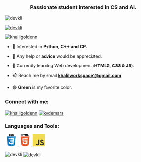 <h3 align="center">Passionate student interested in CS and AI.</h3>

<p align="left"> <img src="https://komarev.com/ghpvc/?username=devkli&label=Profile%20views&color=0e75b6&style=flat" alt="devkli" /> </p>

<p align="left"> <a href="https://github.com/ryo-ma/github-profile-trophy"><img src="https://github-profile-trophy.vercel.app/?username=devkli" alt="devkli" /></a> </p>

<p align="left"> <a href="https://twitter.com/d3vkli" target="blank"><img src="https://img.shields.io/twitter/follow/khalilgoldenn?logo=twitter&style=for-the-badge" alt="khalilgoldenn" /></a> </p>

- 🔭 Interested in **Python, C++ and CP.**

- 💬 Any help or **advice** would be appreciated.

- 🌱 Currently learning Web development (**HTML5, CSS & JS**).

- 📫 Reach me by email **khalilworkspace1@gmail.com**

- 🟢 **Green** is my favorite color.

<h3 align="left">Connect with me:</h3>
<p align="left">
<a href="https://twitter.com/d3vkli" target="blank"><img align="center" src="https://raw.githubusercontent.com/rahuldkjain/github-profile-readme-generator/master/src/images/icons/Social/twitter.svg" alt="khalilgoldenn" height="30" width="40" /></a>
<a href="https://codeforces.com/profile/kodemars" target="blank"><img align="center" src="https://raw.githubusercontent.com/rahuldkjain/github-profile-readme-generator/master/src/images/icons/Social/codeforces.svg" alt="kodemars" height="30" width="40" /></a>
</p>

<h3 align="left">Languages and Tools:</h3>
<p align="left"> <a href="https://www.w3schools.com/css/" target="_blank" rel="noreferrer"> <img src="https://raw.githubusercontent.com/devicons/devicon/master/icons/css3/css3-original-wordmark.svg" alt="css3" width="40" height="40"/> </a> <a href="https://www.w3.org/html/" target="_blank" rel="noreferrer"> <img src="https://raw.githubusercontent.com/devicons/devicon/master/icons/html5/html5-original-wordmark.svg" alt="html5" width="40" height="40"/> </a> <a href="https://developer.mozilla.org/en-US/docs/Web/JavaScript" target="_blank" rel="noreferrer"> <img src="https://raw.githubusercontent.com/devicons/devicon/master/icons/javascript/javascript-original.svg" alt="javascript" width="40" height="40"/> </a> </p>

<p><img align="left" src="https://github-readme-stats.vercel.app/api/top-langs?username=devkli&show_icons=true&locale=en&layout=compact" alt="devkli" /></p>

<p>&nbsp;<img align="center" src="https://github-readme-stats.vercel.app/api?username=devkli&show_icons=true&locale=en" alt="devkli" /></p>
